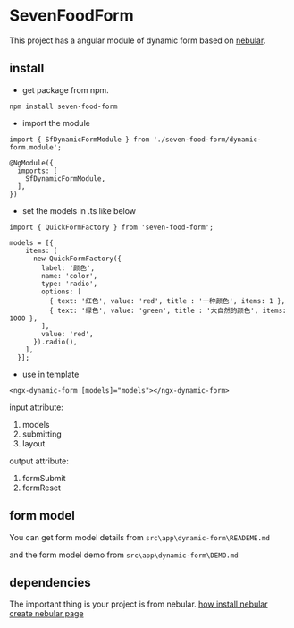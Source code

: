 # SevenFoodForm

This project has a angular module of dynamic form based on [nebular](https://github.com/akveo/nebular).

## install

- get package from npm.

```
npm install seven-food-form
```

- import the module

```
import { SfDynamicFormModule } from './seven-food-form/dynamic-form.module';

@NgModule({
  imports: [
    SfDynamicFormModule,
  ],
})
```

- set the models in .ts like below

```
import { QuickFormFactory } from 'seven-food-form';

models = [{
    items: [
      new QuickFormFactory({
        label: '颜色',
        name: 'color',
        type: 'radio',
        options: [
          { text: '红色', value: 'red', title : '一种颜色', items: 1 },
          { text: '绿色', value: 'green', title : '大自然的颜色', items: 1000 },
        ],
        value: 'red',
      }).radio(),
    ],
  }];
```

- use in template

```
<ngx-dynamic-form [models]="models"></ngx-dynamic-form>
```

   input attribute:
   
   1. models
   2. submitting
   3. layout

   output attribute:

   1. formSubmit
   2. formReset

## form model

You can get form model details from `src\app\dynamic-form\READEME.md`

and the form model demo from `src\app\dynamic-form\DEMO.md`

## dependencies

The important thing is your project is from nebular.
[how install nebular](https://akveo.github.io/nebular/docs/guides/install-nebular#install-nebular)
[create nebular page](https://akveo.github.io/nebular/docs/guides/create-nebular-page#create-nebular-page)

